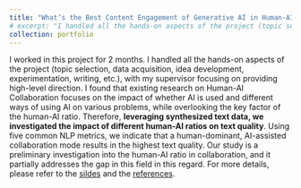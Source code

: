 ```yaml
---
title: "What’s the Best Content Engagement of Generative AI in Human-AI Text Co-Creation?"
# excerpt: "I handled all the hands-on aspects of the project (topic selection, data acquisition, idea development, experimentation, writing, etc.), with my supervisor focusing on providing high-level direction"
collection: portfolio
---
```

I worked in this project for 2 months. I handled all the hands-on aspects of the project (topic selection, data acquisition, idea development, experimentation, writing, etc.), with my supervisor focusing on providing high-level direction. I found that existing research on Human-AI Collaboration focuses on the impact of whether AI is used and different ways of using AI on various problems, while overlooking the key factor of the human-AI ratio. Therefore, <b>leveraging synthesized text data, we investigated the impact of different human-AI ratios on text quality</b>.  Using five common NLP metrics, we indicate that a human-dominant, AI-assisted collaboration mode results in the highest text quality. Our study is a preliminary investigation into the human-AI ratio in collaboration, and it partially addresses the gap in this field in this regard. For more details, please refer to the [sildes]() and the [references]().
